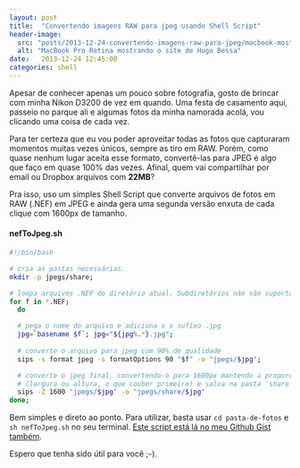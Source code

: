 ```yaml
---
layout: post
title:  "Convertendo imagens RAW para jpeg usando Shell Script"
header-image:
  src: "posts/2013-12-24-convertendo-imagens-raw-para-jpeg/macbook-mostrando-o-site-de-hugo-bessa.jpg"
  alt: "MacBook Pro Retina mostrando o site de Hugo Bessa"
date:   2013-12-24 12:45:00
categories: shell
---
```


Apesar de conhecer apenas um pouco sobre fotografia, gosto de brincar com minha Nikon D3200 de vez em quando. Uma festa de casamento aqui, passeio no parque ali e algumas fotos da minha namorada acolá, vou clicando uma coisa de cada vez.

Para ter certeza que eu vou poder aproveitar todas as fotos que capturaram momentos muitas vezes únicos, sempre as tiro em RAW. Porém, como quase nenhum lugar aceita esse formato, convertê-las para JPEG é algo que faço em quase 100% das vezes. Afinal, quem vai compartilhar por email ou Dropbox arquivos com **22MB**?

Pra isso, uso um simples Shell Script que converte arquivos de fotos em RAW (.NEF) em JPEG e ainda gera uma segunda versão enxuta de cada clique com 1600px de tamanho.

#### nefToJpeg.sh
```bash
#!/bin/bash

# cria as pastas necessárias.
mkdir -p jpegs/share;

# loopa arquivos .NEF do diretório atual. Subdiretórios não são suportados.
for f in *.NEF;
  do

  # pega o nome do arquivo e adiciona o o sufixo .jpg
  jpg=`basename $f`; jpg="${jpg%.*}.jpg";
  
  # converte o arquivo para jpeg com 90% de qualidade
  sips -s format jpeg -s formatOptions 90 "$f" -o "jpegs/$jpg";

  # converte o jpeg final, convertendo-o para 1600px mantendo a proporção
  # (largura ou altura, o que couber primeiro) e salva na pasta 'share'
  sips -Z 1600 "jpegs/$jpg" -o "jpegs/share/$jpg"
done;
```

Bem simples e direto ao ponto. Para utilizar, basta usar `cd pasta-de-fotos` e `sh nefToJpeg.sh` no seu terminal. [Este script está lá no meu Github Gist também](https://gist.github.com/hugobessaa/7628357).

Espero que tenha sido útil para você ;-).